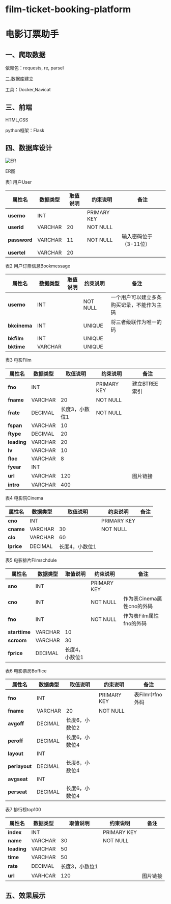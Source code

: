 # film-ticket-booking-platform
# 电影订票助手

## 一、爬取数据

依赖包：requests, re, parsel

二.数据库建立

工具：Docker,Navicat

## 三、前端

HTML,CSS

python框架：Flask

## 四、数据库设计

![ER](E:\我的大学\大二下\数据库课程设计\ER.png)

ER图

表1 用户User

| **属性名**   | **数据类型** | **取值说明** | **约束说明** | **备注**               |
| ------------ | ------------ | ------------ | ------------ | ---------------------- |
| **userno**   | INT          |              | PRIMARY KEY  |                        |
| **userid**   | VARCHAR      | 20           | NOT NULL     |                        |
| **password** | VARCHAR      | 11           | NOT NULL     | 输入密码位于（3-11位） |
| **usertel**  | VARCHAR      | 20           |              |                        |

表2 用户订票信息Bookmessage

| **属性名**   | **数据类型** | **取值说明** | **约束说明** | **备注**                                   |
| ------------ | ------------ | ------------ | ------------ | ------------------------------------------ |
| **userno**   | INT          |              | NOT NULL     | 一个用户可以建立多条购买记录，不能作为主码 |
| **bkcinema** | INT          |              | UNIQUE       | 将三者级联作为唯一的码                     |
| **bkfilm**   | INT          |              | UNIQUE       |                                            |
| **bktime**   | VARCHAR      |              | UNIQUE       |                                            |

表3 电影Film

| **属性名**  | **数据类型** | **取值说明**   | **约束说明** | **备注**      |
| ----------- | ------------ | -------------- | ------------ | ------------- |
| **fno**     | INT          |                | PRIMARY KEY  | 建立BTREE索引 |
| **fname**   | VARCHAR      | 20             | NOT NULL     |               |
| **frate**   | DECIMAL      | 长度3，小数位1 | NOT NULL     |               |
| **fspan**   | VARCHAR      | 10             |              |               |
| **ftype**   | DECIMAL      | 20             |              |               |
| **leading** | VARCHAR      | 20             |              |               |
| **lv**      | VARCHAR      | 10             |              |               |
| **floc**    | VARCHAR      | 8              |              |               |
| **fyear**   | INT          |                |              |               |
| **url**     | VARCHAR      | 120            |              | 图片链接      |
| **intro**   | VARCHAR      | 400            |              |               |

表4 电影院Cinema

| **属性名** | **数据类型** | **取值说明**   | **约束说明** | **备注** |
| ---------- | ------------ | -------------- | ------------ | -------- |
| **cno**    | INT          |                | PRIMARY KEY  |          |
| **cname**  | VARCHAR      | 30             | NOT NULL     |          |
| **clo**    | VARCHAR      | 60             |              |          |
| **lprice** | DECIMAL      | 长度4，小数位1 |              |          |

表5 电影排片Filmschdule

| **属性名**    | **数据类型** | **取值说明**   | **约束说明** | **备注**                  |
| ------------- | ------------ | -------------- | ------------ | ------------------------- |
| **sno**       | INT          |                | PRIMARY KEY  |                           |
| **cno**       | INT          |                | NOT NULL     | 作为表Cinema属性cno的外码 |
| **fno**       | INT          |                | NOT NULL     | 作为表Film属性fno的外码   |
| **starttime** | VARCHAR      | 10             |              |                           |
| **scroom**    | VARCHAR      | 30             |              |                           |
| **fprice**    | DECIMAL      | 长度4，小数位1 |              |                           |

表6 电影票房Boffice

| **属性名**    | **数据类型** | **取值说明**   | **约束说明** | **备注**        |
| ------------- | ------------ | -------------- | ------------ | --------------- |
| **fno**       | INT          |                | PRIMARY KEY  | 表Film中fno外码 |
| **fname**     | VARCHAR      | 20             | NOT NULL     |                 |
| **avgoff**    | DECIMAL      | 长度6，小数位2 |              |                 |
| **peroff**    | DECIMAL      | 长度6，小数位4 |              |                 |
| **layout**    | INT          |                |              |                 |
| **perlayout** | DECIMAL      | 长度6，小数位4 |              |                 |
| **avgseat**   | INT          |                |              |                 |
| **perseat**   | DECIMAL      | 长度6，小数位4 |              |                 |

表7 排行榜top100

| **属性名**  | **数据类型** | **取值说明**   | **约束说明** | **备注** |
| ----------- | ------------ | -------------- | ------------ | -------- |
| **index**   | INT          |                | PRIMARY KEY  |          |
| **name**    | VARCHAR      | 30             | NOT NULL     |          |
| **leading** | VARCHAR      | 50             |              |          |
| **time**    | VARCHAR      | 50             |              |          |
| **rate**    | DECIMAL      | 长度3，小数位1 |              |          |
| **url**     | VARHCAR      | 120            |              | 图片链接 |


## 五、效果展示



